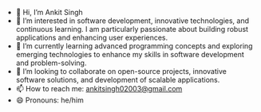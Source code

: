 - 👋 Hi, I’m Ankit Singh
- 👀 I’m interested in software development, innovative technologies, and continuous learning. I am particularly passionate about building robust applications and enhancing user experiences.
- 🌱 I’m currently learning advanced programming concepts and exploring emerging technologies to enhance my skills in software development and problem-solving.
- 💞️ I’m looking to collaborate on open-source projects, innovative software solutions, and development of scalable applications.
- 📫 How to reach me: ankitsingh02003@gmail.com
- 😄 Pronouns: he/him

<!---
Ankkkkkkit/Ankkkkkkit is a ✨ special ✨ repository because its `README.md` (this file) appears on your GitHub profile.
You can click the Preview link to take a look at your changes.
--->
